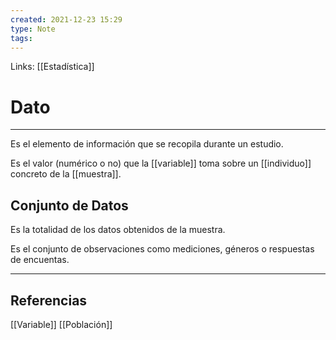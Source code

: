 ```yaml
---
created: 2021-12-23 15:29
type: Note
tags:
---
```


Links: [[Estadística]]

# Dato
---
Es el elemento de información que se recopila durante un estudio.

Es el valor (numérico o no) que la [[variable]] toma sobre un [[individuo]] concreto de la [[muestra]].

## Conjunto de Datos

Es la totalidad de los datos obtenidos de la muestra.

Es el conjunto de observaciones como mediciones, géneros o respuestas de encuentas.

---

## Referencias
[[Variable]]
[[Población]]